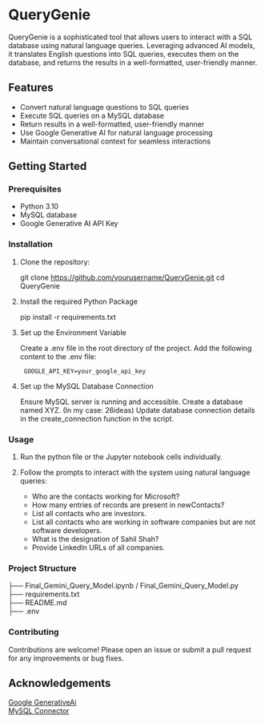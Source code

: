 # QueryGenie

QueryGenie is a sophisticated tool that allows users to interact with a SQL database using natural language queries. Leveraging advanced AI models, it translates English questions into SQL queries, executes them on the database, and returns the results in a well-formatted, user-friendly manner.

## Features

- Convert natural language questions to SQL queries
- Execute SQL queries on a MySQL database
- Return results in a well-formatted, user-friendly manner
- Use Google Generative AI for natural language processing
- Maintain conversational context for seamless interactions

## Getting Started

### Prerequisites

- Python 3.10
- MySQL database
- Google Generative AI API Key

### Installation

1. Clone the repository:
   
   git clone https://github.com/yourusername/QueryGenie.git
   cd QueryGenie

2. Install the required Python Package

    pip install -r requirements.txt

3. Set up the Environment Variable

    Create a .env file in the root directory of the project.
    Add the following content to the .env file: 

        GOOGLE_API_KEY=your_google_api_key

4. Set up the MySQL Database Connection

    Ensure MySQL server is running and accessible.
    Create a database named XYZ. (In my case: 26ideas)
    Update database connection details in the create_connection function in the script.

### Usage

1. Run the python file or the Jupyter notebook cells individually. 

2. Follow the prompts to interact with the system using natural language queries:
    - Who are the contacts working for Microsoft?
    - How many entries of records are present in newContacts?
    - List all contacts who are investors.
    - List all contacts who are working in software companies but are not software developers.
    - What is the designation of Sahil Shah?
    - Provide LinkedIn URLs of all companies.

### Project Structure 
├── Final_Gemini_Query_Model.ipynb / Final_Gemini_Query_Model.py <br />
├── requirements.txt <br />
├── README.md <br />
├── .env <br />

### Contributing
Contributions are welcome! Please open an issue or submit a pull request for any improvements or bug fixes.

## Acknowledgements
[Google GenerativeAi](https://ai.google.dev/api/python/google/generativeai) <br />
[MySQL Connector](https://dev.mysql.com/doc/connector-python/en/) <br />
